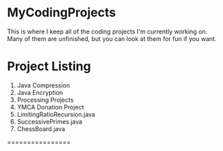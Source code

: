 MyCodingProjects
================

This is where I keep all of the coding projects I'm currently working on. Many of them are unfinished, but you can look at them for fun if you want.


Project Listing
================

1. Java Compression
2. Java Encryption
3. Processing Projects
4. YMCA Donation Project
5. LimitingRatioRecursion.java
6. SuccessivePrimes.java
7. ChessBoard.java

================
